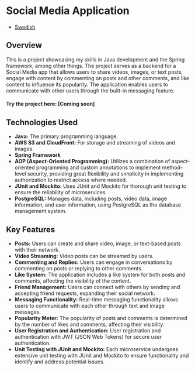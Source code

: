 # Social Media Application
- [Swedish](README_SE.md)

## Overview
This is a project showcasing my skills in Java development and the Spring framework, among other things.
The project serves as a backend for a Social Media app that allows users to share videos, images, or text posts, engage with content by commenting on posts and other comments, and like content to influence its popularity. The application enables users to communicate with other users through the built-in messaging feature.

#### Try the project here: [Coming soon]


## Technologies Used
- **Java:** The primary programming language.
- **AWS S3 and CloudFront:** For storage and streaming of videos and images.
- **Spring Framework**
- **AOP (Aspect-Oriented Programming):** Utilizes a combination of aspect-oriented programming and custom annotations to implement method-level security, providing great flexibility and simplicity in implementing authorization to restrict access where needed.
- **JUnit and Mockito:** Uses JUnit and Mockito for thorough unit testing to ensure the reliability of microservices.
- **PostgreSQL:** Manages data, including posts, video data, image information, and user information, using PostgreSQL as the database management system.

## Key Features
- **Posts:** Users can create and share video, image, or text-based posts with their network.
- **Video Streaming:** Video posts can be streamed by users.
- **Commenting and Replies:** Users can engage in conversations by commenting on posts or replying to other comments.
- **Like System:** The application includes a like system for both posts and comments, affecting the visibility of the content.
- **Friend Management:** Users can connect with others by sending and accepting friend requests, expanding their social network.
- **Messaging Functionality:** Real-time messaging functionality allows users to communicate with each other through text and image messages.
- **Popularity Meter:** The popularity of posts and comments is determined by the number of likes and comments, affecting their visibility.
- **User Registration and Authentication:** User registration and authentication with JWT (JSON Web Tokens) for secure user authentication.
- **Unit Testing with JUnit and Mockito:** Each microservice undergoes extensive unit testing with JUnit and Mockito to ensure functionality and identify and address potential issues.

